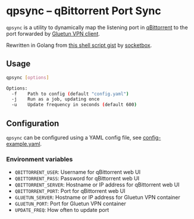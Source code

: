 # qpsync – qBittorrent Port Sync

`qpsync` is a utility to dynamically map the listening port in [qBittorrent](https://www.qbittorrent.org/) to the port forwarded by [Gluetun VPN client](https://github.com/qdm12/gluetun).

Rewritten in Golang from [this shell script gist](https://gist.github.com/socketbox/12be539ba0e26b76529e082c97bff53c) by [socketbox](https://github.com/socketbox).

## Usage

```sh
qpsync [options]

Options:
  -f    Path to config (default "config.yaml")
  -j    Run as a job, updating once
  -u    Update frequency in seconds (default 600)
```

## Configuration

`qpsync` can be configured using a YAML config file, see [config-example.yaml](config-example.yaml).

### Environment variables

- `QBITTORRENT_USER`: Username for qBittorrent web UI
- `QBITTORRENT_PASS`: Password for qBittorrent web UI
- `QBITTORRENT_SERVER`: Hostname or IP address for qBittorrent web UI
- `QBITTORRENT_PORT`: Port for qBittorrent web UI
- `GLUETUN_SERVER`: Hostname or IP address for Gluetun VPN container
- `GLUETUN_PORT`: Port for Gluetun VPN container
- `UPDATE_FREQ`: How often to update port
